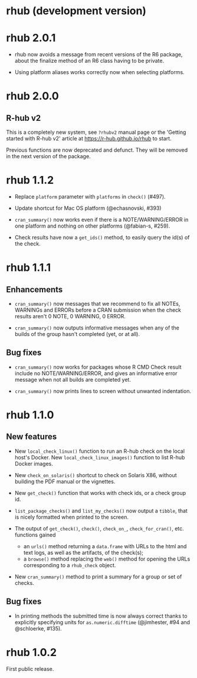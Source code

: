 # rhub (development version)

# rhub 2.0.1

* rhub now avoids a message from recent versions of the R6 package,
  about the finalize method of an R6 class having to be private.

* Using platform aliases works correctly now when selecting platforms.

# rhub 2.0.0

## R-hub v2

This is a completely new system, see `?rhubv2`  manual page or
the 'Getting started with R-hub v2' article at
https://r-hub.github.io/rhub to start.

Previous functions are now deprecated and defunct. They will be removed
in the next version of the package.

# rhub 1.1.2

* Replace `platform` parameter with `platforms` in `check()` (#497).

* Update shortcut for Mac OS platform (@echasnovski, #393)

* `cran_summary()` now works even if there is a NOTE/WARNING/ERROR in one
  platform and nothing on other platforms (@fabian-s, #259).

* Check results have now a `get_ids()` method, to easily query the id(s)
  of the check.

# rhub 1.1.1

## Enhancements

* `cran_summary()` now messages that we recommend to fix all NOTEs, WARNINGs
  and ERRORs before a CRAN submission when the check results aren't 0 NOTE, 0
  WARNING, 0 ERROR.

* `cran_summary()` now outputs informative messages when any of the builds
  of the group hasn't completed (yet, or at all).

## Bug fixes

* `cran_summary()` now works for packages whose R CMD Check result include
  no NOTE/WARNING/ERROR, and gives an informative error message when not all
  builds are completed yet.

* `cran_summary()` now prints lines to screen without unwanted indentation.

# rhub 1.1.0

## New features

* New `local_check_linux()` function to run an R-hub check on the local
  host's Docker. New `local_check_linux_images()` function to list R-hub
  Docker images.

* New `check_on_solaris()` shortcut to check on Solaris X86, without
  building the PDF manual or the vignettes.

* New `get_check()` function that works with check ids, or a check group id.

* `list_package_checks()` and `list_my_checks()` now output a `tibble`, that
  is nicely formatted when printed to the screen.

* The output of `get_check()`, `check()`, `check_on_`, `check_for_cran()`,
  etc. functions gained
    * an `urls()` method returning a `data.frame` with URLs to the html and
    text logs, as well as the artifacts, of the check(s);
    * a `browse()` method replacing the `web()` method for opening the
  URLs corresponding to a `rhub_check` object.

* New `cran_summary()` method to print a summary for a group or set of
  checks.

## Bug fixes

* In printing methods the submitted time is now always correct thanks to
  explicitly specifying units for `as.numeric.difftime` (@jimhester, #94
  and @schloerke, #135).

# rhub 1.0.2

First public release.
